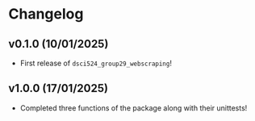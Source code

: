 # Changelog

## v0.1.0 (10/01/2025)

- First release of `dsci524_group29_webscraping`!

## v1.0.0 (17/01/2025)

- Completed three functions of the package along with their unittests!
